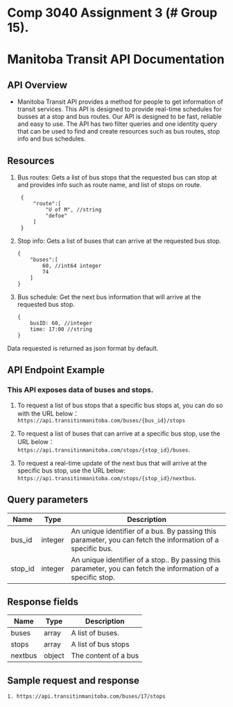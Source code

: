 # Comp 3040 Assignment 3 (# Group 15).
# Manitoba Transit API Documentation

## API Overview

* Manitoba Transit API provides a method for people to get information of transit services. This API is designed to provide real-time schedules for busses at a stop and bus routes. Our API is designed to be fast, reliable and easy to use. The API has two filter queries and one identity query that can be used to find and create resources such as bus routes, stop info and bus schedules.
  
## Resources

1. Bus routes: Gets a list of bus stops that the requested bus can stop at and provides info such as route name, and list of stops on route.
   ```
    {
        "route":[
            "U of M", //string
            "defoe"
        ]
    }
   ```
2. Stop info: Gets a list of buses that can arrive at the requested bus stop.
    ```
    {
        "buses":[
            60, //int64 integer
            74
        ]
    }
    ```
3. Bus schedule: Get the next bus information that will arrive at the requested bus stop.
    ```
    {
        busID: 60, //integer
        time: 17:00 //string
    }
    ```
Data requested is returned as json format by default.


## API Endpoint Example

### This API exposes data of buses and stops.
1. To request a list of bus stops that a specific bus stops at, you can do so with the URL below： 
```https://api.transitinmanitoba.com/buses/{bus_id}/stops``` 

2. To request a list of buses that can arrive at a specific bus stop, use the URL below：   
```https://api.transitinmanitoba.com/stops/{stop_id}/buses```.

1. To request a real-time update of the next bus that will arrive at the specific bus stop, use the URL below: ```https://api.transitinmanitoba.com/stops/{stop_id}/nextbus```.

## Query parameters
| Name |Type| Description |
| --- | ---|----------- |
| bus_id| integer| An unique identifier of a bus. By passing this parameter, you can fetch the information of a specific bus.
| stop_id | integer| An unique identifier of a stop.. By passing this parameter, you can fetch the information of a specific stop.

## Response fields
| Name |Type| Description |
| --- | ---|----------- |
| buses| array | A list of buses. 
| stops | array |  A list of bus stops
| nextbus | object | The content of a bus

## Sample request and response

```
1. https://api.transitinmanitoba.com/buses/17/stops


```


